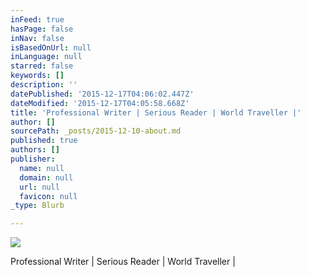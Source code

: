 ```yaml
---
inFeed: true
hasPage: false
inNav: false
isBasedOnUrl: null
inLanguage: null
starred: false
keywords: []
description: ''
datePublished: '2015-12-17T04:06:02.447Z'
dateModified: '2015-12-17T04:05:58.668Z'
title: 'Professional Writer | Serious Reader | World Traveller |'
author: []
sourcePath: _posts/2015-12-10-about.md
published: true
authors: []
publisher:
  name: null
  domain: null
  url: null
  favicon: null
_type: Blurb

---
```

![](https://the-grid-user-content.s3-us-west-2.amazonaws.com/77652da1-ebe3-4586-b7a5-9d34c661c00f.JPG)

Professional Writer | Serious Reader | World Traveller |